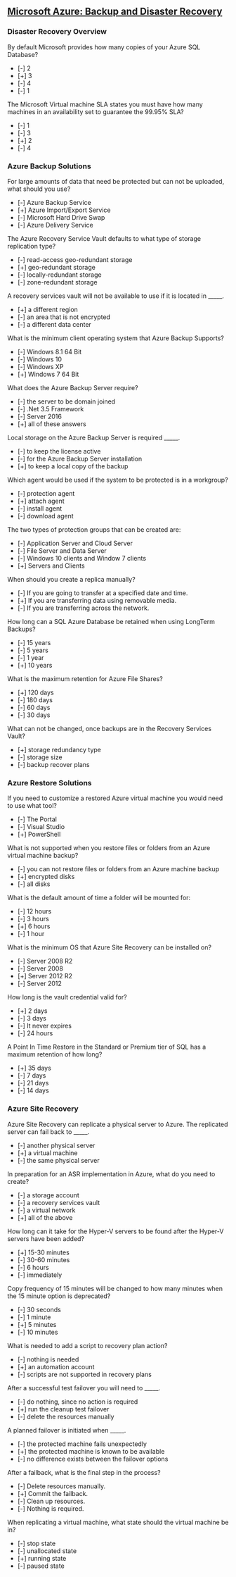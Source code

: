 ## [Microsoft Azure: Backup and Disaster Recovery](https://www.linkedin.com/learning/microsoft-azure-backup-and-disaster-recovery)

### Disaster Recovery Overview

By default Microsoft provides how many copies of your Azure SQL Database?

- [-] 2
- [+] 3
- [-] 4
- [-] 1

The Microsoft Virtual machine SLA states you must have how many machines in an availability set to guarantee the 99.95% SLA?

- [-] 1
- [-] 3
- [+] 2
- [-] 4

### Azure Backup Solutions

For large amounts of data that need be protected but can not be uploaded, what should you use?

- [-] Azure Backup Service
- [+] Azure Import/Export Service
- [-] Microsoft Hard Drive Swap
- [-] Azure Delivery Service

The Azure Recovery Service Vault defaults to what type of storage replication type?

- [-] read-access geo-redundant storage
- [+] geo-redundant storage
- [-] locally-redundant storage
- [-] zone-redundant storage

A recovery services vault will not be available to use if it is located in _____.

- [+] a different region
- [-] an area that is not encrypted
- [-] a different data center

What is the minimum client operating system that Azure Backup Supports?

- [-] Windows 8.1 64 Bit
- [-] Windows 10
- [-] Windows XP
- [+] Windows 7 64 Bit

What does the Azure Backup Server require?

- [-] the server to be domain joined
- [-] .Net 3.5 Framework
- [-] Server 2016
- [+] all of these answers

Local storage on the Azure Backup Server is required _____.

- [-] to keep the license active
- [-] for the Azure Backup Server installation
- [+] to keep a local copy of the backup

Which agent would be used if the system to be protected is in a workgroup?

- [-] protection agent
- [+] attach agent
- [-] install agent
- [-] download agent

The two types of protection groups that can be created are:

- [-] Application Server and Cloud Server
- [-] File Server and Data Server
- [-] Windows 10 clients and Window 7 clients
- [+] Servers and Clients

When should you create a replica manually?

- [-] If you are going to transfer at a specified date and time.
- [+] If you are transferring data using removable media.
- [-] If you are transferring across the network.

How long can a SQL Azure Database be retained when using LongTerm Backups?

- [-] 15 years
- [-] 5 years
- [-] 1 year
- [+] 10 years

What is the maximum retention for Azure File Shares?

- [+] 120 days
- [-] 180 days
- [-] 60 days
- [-] 30 days

What can not be changed, once backups are in the Recovery Services Vault?

- [+] storage redundancy type
- [-] storage size
- [-] backup recover plans

### Azure Restore Solutions

If you need to customize a restored Azure virtual machine you would need to use what tool?

- [-] The Portal
- [-] Visual Studio
- [+] PowerShell

What is not supported when you restore files or folders from an Azure virtual machine backup?

- [-] you can not restore files or folders from an Azure machine backup
- [+] encrypted disks
- [-] all disks

What is the default amount of time a folder will be mounted for:

- [-] 12 hours
- [-] 3 hours
- [+] 6 hours
- [-] 1 hour

What is the minimum OS that Azure Site Recovery can be installed on?

- [-] Server 2008 R2
- [-] Server 2008
- [+] Server 2012 R2
- [-] Server 2012

How long is the vault credential valid for?

- [+] 2 days
- [-] 3 days
- [-] It never expires
- [-] 24 hours

A Point In Time Restore in the Standard or Premium tier of SQL has a maximum retention of how long?

- [+] 35 days
- [-] 7 days
- [-] 21 days
- [-] 14 days

### Azure Site Recovery

Azure Site Recovery can replicate a physical server to Azure. The replicated server can fail back to _____.

- [-] another physical server
- [+] a virtual machine
- [-] the same physical server

In preparation for an ASR implementation in Azure, what do you need to create?

- [-] a storage account
- [-] a recovery services vault
- [-] a virtual network
- [+] all of the above

How long can it take for the Hyper-V servers to be found after the Hyper-V servers have been added?

- [+] 15-30 minutes
- [-] 30-60 minutes
- [-] 6 hours
- [-] immediately

Copy frequency of 15 minutes will be changed to how many minutes when the 15 minute option is deprecated?

- [-] 30 seconds
- [-] 1 minute
- [+] 5 minutes
- [-] 10 minutes

What is needed to add a script to recovery plan action?

- [-] nothing is needed
- [+] an automation account
- [-] scripts are not supported in recovery plans

After a successful test failover you will need to _____.

- [-] do nothing, since no action is required
- [+] run the cleanup test failover
- [-] delete the resources manually

A planned failover is initiated when _____.

- [-] the protected machine fails unexpectedly
- [+] the protected machine is known to be available
- [-] no difference exists between the failover options

After a failback, what is the final step in the process?

- [-] Delete resources manually.
- [+] Commit the failback.
- [-] Clean up resources.
- [-] Nothing is required.

When replicating a virtual machine, what state should the virtual machine be in?

- [-] stop state
- [-] unallocated state
- [+] running state
- [-] paused state
